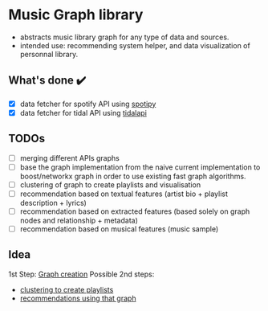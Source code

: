 # Music Graph library

* abstracts music library graph for any type of data and sources.
* intended use: recommending system helper, and data visualization of personnal library.

## What's done :heavy_check_mark:

- [x] data fetcher for spotify API using [spotipy](https://github.com/plamere/spotipy)
- [x] data fetcher for tidal API using [tidalapi](https://tidalapi.netlify.app/index.html)

## TODOs

* [ ] merging different APIs graphs
* [ ] base the graph implementation from the naive current implementation to boost/networkx graph in order to use existing fast graph algorithms.
* [ ] clustering of graph to create playlists and visualisation
* [ ] recommendation based on textual features (artist bio + playlist description + lyrics)
* [ ] recommendation based on extracted features (based solely on graph nodes and relationship + metadata)
* [ ] recommendation based on musical features (music sample)

## Idea

1st Step: [Graph creation](docs/general/graph_creation.md)
Possible 2nd steps:

* [clustering to create playlists](docs/clustering/clustering.md)
* [recommendations using that graph](docs/recommendation/recommendation_general.md)
